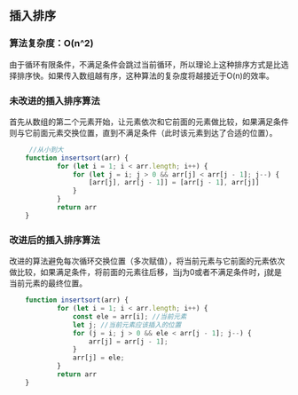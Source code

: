 ## 插入排序 ##
### 算法复杂度：O(n^2)

由于循环有限条件，不满足条件会跳过当前循环，所以理论上这种排序方式是比选择排序快。如果传入数组越有序，这种算法的复杂度将越接近于O(n)的效率。
### 未改进的插入排序算法

首先从数组的第二个元素开始，让元素依次和它前面的元素做比较，如果满足条件则与它前面元素交换位置，直到不满足条件（此时该元素到达了合适的位置）。

```js
     //从小到大
    function insertsort(arr) {
            for (let i = 1; i < arr.length; i++) {
                for (let j = i; j > 0 && arr[j] < arr[j - 1]; j--) {
                    [arr[j], arr[j - 1]] = [arr[j - 1], arr[j]]
                }
            }
            return arr
    }
```
### 改进后的插入排序算法

改进的算法避免每次循环交换位置（多次赋值），将当前元素与它前面的元素依次做比较，如果满足条件，将前面的元素往后移，当j为0或者不满足条件时，j就是当前元素的最终位置。

```js
    function insertsort(arr) {
            for (let i = 1; i < arr.length; i++) {
                const ele = arr[i]; //当前元素
                let j; //当前元素应该插入的位置
                for (j = i; j > 0 && ele < arr[j - 1]; j--) {
                    arr[j] = arr[j - 1];
                }
                arr[j] = ele;
            }
            return arr
    }
```